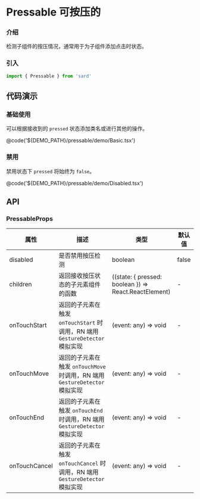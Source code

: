 # Pressable 可按压的

### 介绍

检测子组件的按压情况，通常用于为子组件添加点击时状态。

### 引入

```ts
import { Pressable } from 'sard'
```

## 代码演示

### 基础使用

可以根据接收到的 `pressed` 状态添加类名或进行其他的操作。

@code('${DEMO_PATH}/pressable/demo/Basic.tsx')

### 禁用

禁用状态下 `pressed` 将始终为 `false`。

@code('${DEMO_PATH}/pressable/demo/Disabled.tsx')

## API

### PressableProps

| 属性          | 描述                                                                          | 类型                                                  | 默认值 |
| ------------- | ----------------------------------------------------------------------------- | ----------------------------------------------------- | ------ |
| disabled      | 是否禁用按压检测                                                              | boolean                                               | false  |
| children      | 返回接收按压状态的子元素组件的函数                                            | ((state: { pressed: boolean }) => React.ReactElement) | -      |
| onTouchStart  | 返回的子元素在触发 `onTouchStart` 时调用，RN 端用 `GestureDetector` 模拟实现  | (event: any) => void                                  | -      |
| onTouchMove   | 返回的子元素在触发 `onTouchMove` 时调用，RN 端用 `GestureDetector` 模拟实现   | (event: any) => void                                  | -      |
| onTouchEnd    | 返回的子元素在触发 `onTouchEnd` 时调用，RN 端用 `GestureDetector` 模拟实现    | (event: any) => void                                  | -      |
| onTouchCancel | 返回的子元素在触发 `onTouchCancel` 时调用，RN 端用 `GestureDetector` 模拟实现 | (event: any) => void                                  | -      |
